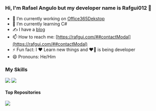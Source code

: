 ### Hi, I'm Rafael Angulo but my developer name is Rafgui012  👋

- 🔭 I’m currently working on [Office365Dekstop](https://github.com/rafgui12/Office365WebDesktop)
- 🌱 I’m currently learning C#
- ✍️ I have a [blog](https://blog.rafgui.com)
- 📫 How to reach me: [https://rafgui.com/##contactModal](https://rafgui.com/##contactModal)
- ⚡ Fun fact: I ❤︎ Learn new things and ❤️‍🔥 is being developer
- 😄 Pronouns: He/Him

### My Skills

![](https://github-readme-stats.vercel.app/api/top-langs/?username=rafgui12&theme=swift)
![](https://github-readme-stats.vercel.app/api?username=rafgui12&theme=swift)

#### Top Repositories

<a href="https://github.com/rafgui12/Office365WebDesktop">
  <img align="center" src="https://github-readme-stats.vercel.app/api/pin/?username=rafgui12&repo=Office365WebDesktop&theme=swift" />
</a>


  
<!--
**rafgui12/rafgui12** is a ✨ _special_ ✨ repository because its `README.md` (this file) appears on your GitHub profile.

Here are some ideas to get you started:

- 🔭 I’m currently working on ...
- 🌱 I’m currently learning ...
- 👯 I’m looking to collaborate on ...
- 🤔 I’m looking for help with ...
- 💬 Ask me about ...
- 📫 How to reach me: ...
- 😄 Pronouns: ...
- ⚡ Fun fact: ...
-->
